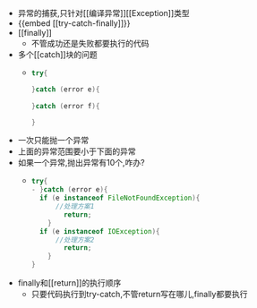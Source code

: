 - 异常的捕获,只针对[[编译异常]][[Exception]]类型
- {{embed [[try-catch-finally]]}}
- [[finally]]
	- 不管成功还是失败都要执行的代码
- 多个[[catch]]块的问题
	- ```java
	  try{
	  
	  }catch (error e){
	    
	  }catch (error f){
	  
	  }
	  ```
- 一次只能抛一个异常
- 上面的异常范围要小于下面的异常
- 如果一个异常,抛出异常有10个,咋办?
	- ```java
	  try{
	  - }catch (error e){
	  	if (e instanceof FileNotFoundException){
	        //处理方案1
	          return;
	      }
	    if (e instanceof IOException){
	        //处理方案2
	          return;
	      }
	  }
	  ```
- finally和[[return]]的执行顺序
	- 只要代码执行到try-catch,不管return写在哪儿,finally都要执行